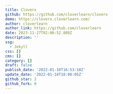 ```yaml
---
title: Cloverx
github: https://github.com/cloverlearn/cloverx
demo: https://cloverx.cloverlearn.com/
author: cloverlearn
author_link: https://github.com/cloverlearn
date: 2023-11-27T02:06:52.808Z
description: ''
ssg:
  - Jekyll
css: []
cms: []
category: []
draft: false
publish_date: '2022-01-10T16:53:10Z'
update_date: '2022-01-16T18:06:05Z'
github_star: 2
github_fork: 0
---
```

